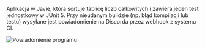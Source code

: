 Aplikacja w Javie, która sortuje tablicę liczb całkowitych i zawiera jeden test jednostkowy w JUnit 5. Przy nieudanym buildzie (np. błąd kompilacji lub testu) wysyłane jest powiadomienie na Discorda przez webhook z systemu CI.

![Powiadomienie programu](https://media.discordapp.net/attachments/1430204433165320254/1430221050553176155/image.png?ex=68f8fca6&is=68f7ab26&hm=6fb2e5e78f2d8c62a5e76122c78e573130b047cb86903de0e2f6e1eb2b4458de&=&format=webp&quality=lossless)
